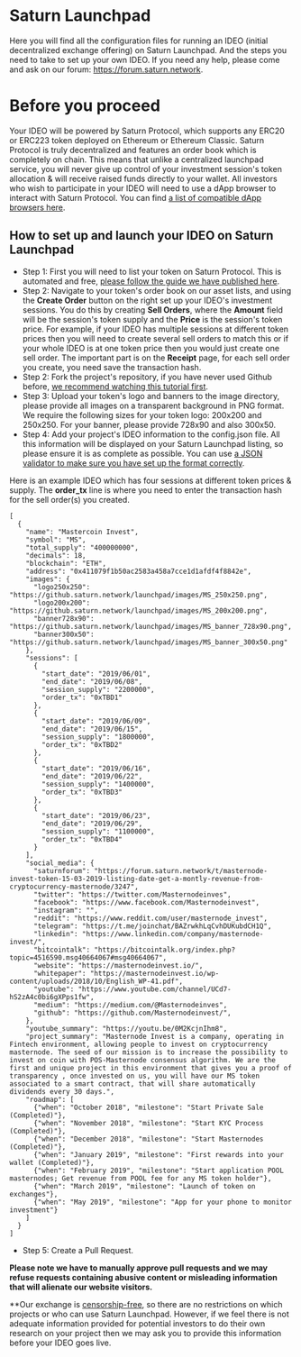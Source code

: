 # Saturn Launchpad

Here you will find all the configuration files for running an IDEO (initial decentralized exchange offering) on Saturn Launchpad. And the steps you need to take to set up your own IDEO. If you need any help, please come and ask on our forum: https://forum.saturn.network.

# Before you proceed

Your IDEO will be powered by Saturn Protocol, which supports any ERC20 or ERC223 token deployed on Ethereum or Ethereum Classic. Saturn Protocol is truly decentralized and features an order book which is completely on chain. This means that unlike a centralized launchpad service, you will never give up control of your investment session's token allocation & will receive raised funds directly to your wallet. All investors who wish to participate in your IDEO will need to use a dApp browser to interact with Saturn Protocol. You can find [a list of compatible dApp browsers here](https://forum.saturn.network/t/what-do-you-need-to-start-trading-on-saturn-network/2206).

## How to set up and launch your IDEO on Saturn Launchpad

* Step 1: First you will need to list your token on Saturn Protocol. This is automated and free, [please follow the guide we have published here](https://forum.saturn.network/t/saturn-protocol-token-self-listing-guide/2005).
* Step 2: Navigate to your token's order book on our asset lists, and using the **Create Order** button on the right set up your IDEO's investment sessions. You do this by creating **Sell Orders**, where the **Amount** field will be the session's token supply and the **Price** is the session's token price. For example, if your IDEO has multiple sessions at different token prices then you will need to create several sell orders to match this or if your whole IDEO is at one token price then you would just create one sell order. The important part is on the **Receipt** page, for each sell order you create, you need save the transaction hash.
* Step 2: Fork the project's repository, if you have never used Github before, [we recommend watching this tutorial first](https://www.youtube.com/watch?v=YTbRzhQju4c).
* Step 3: Upload your token's logo and banners to the image directory, please provide all images on a transparent background in PNG format. We require the following sizes for your token logo: 200x200 and 250x250. For your banner, please provide 728x90 and also 300x50.
* Step 4: Add your project's IDEO information to the config.json file. All this information will be displayed on your Saturn Launchpad listing, so please ensure it is as complete as possible. You can use [a JSON validator to make sure you have set up the format correctly](https://jsonlint.com/).

Here is an example IDEO which has four sessions at different token prices & supply. The **order_tx** line is where you need to enter the transaction hash for the sell order(s) you created.  

```
[
  {
    "name": "Mastercoin Invest",
    "symbol": "MS",
    "total_supply": "400000000",
    "decimals": 18,
    "blockchain": "ETH",
    "address": "0x411079f1b50ac2583a458a7cce1d1afdf4f8842e",
    "images": {
      "logo250x250": "https://github.saturn.network/launchpad/images/MS_250x250.png",
      "logo200x200": "https://github.saturn.network/launchpad/images/MS_200x200.png",
      "banner728x90": "https://github.saturn.network/launchpad/images/MS_banner_728x90.png",
      "banner300x50": "https://github.saturn.network/launchpad/images/MS_banner_300x50.png"
    },
    "sessions": [
      {
        "start_date": "2019/06/01",
        "end_date": "2019/06/08",
        "session_supply": "2200000",
        "order_tx": "0xTBD1"
      },
      {
        "start_date": "2019/06/09",
        "end_date": "2019/06/15",
        "session_supply": "1800000",
        "order_tx": "0xTBD2"
      },
      {
        "start_date": "2019/06/16",
        "end_date": "2019/06/22",
        "session_supply": "1400000",
        "order_tx": "0xTBD3"
      },
      {
        "start_date": "2019/06/23",
        "end_date": "2019/06/29",
        "session_supply": "1100000",
        "order_tx": "0xTBD4"
      }
    ],
    "social_media": {
      "saturnforum": "https://forum.saturn.network/t/masternode-invest-token-15-03-2019-listing-date-get-a-montly-revenue-from-cryptocurrency-masternode/3247",
      "twitter": "https://twitter.com/Masternodeinves",
      "facebook": "https://www.facebook.com/Masternodeinvest",
      "instagram": "",
      "reddit": "https://www.reddit.com/user/masternode_invest",
      "telegram": "https://t.me/joinchat/BAZrwkhLqCvhDUKubdCH1Q",
      "linkedin": "https://www.linkedin.com/company/masternode-invest/",
      "bitcointalk": "https://bitcointalk.org/index.php?topic=4516590.msg40664067#msg40664067",
      "website": "https://masternodeinvest.io/",
      "whitepaper": "https://masternodeinvest.io/wp-content/uploads/2018/10/English_WP-41.pdf",
      "youtube": "https://www.youtube.com/channel/UCd7-hS2zA4c0bi6gXPps1fw",
      "medium": "https://medium.com/@Masternodeinves",
      "github": "https://github.com/Masternodeinvest/",
    },
    "youtube_summary": "https://youtu.be/0M2KcjnIhm8",
    "project_summary": "Masternode Invest is a company, operating in Fintech environment, allowing people to invest on cryptocurrency masternode. The seed of our mission is to increase the possibility to invest on coin with POS-Masternode consensus algorithm. We are the first and unique project in this environment that gives you a proof of transparency , once invested on us, you will have our MS token associated to a smart contract, that will share automatically dividends every 30 days.",
    "roadmap": [
      {"when": "October 2018", "milestone": "Start Private Sale (Completed)"},
      {"when": "November 2018", "milestone": "Start KYC Process (Completed)"},
      {"when": "December 2018", "milestone": "Start Masternodes (Completed)"},
      {"when": "January 2019", "milestone": "First rewards into your wallet (Completed)"},
      {"when": "February 2019", "milestone": "Start application POOL masternodes; Get revenue from POOL fee for any MS token holder"},
      {"when": "March 2019", "milestone": "Launch of token on exchanges"},
      {"when": "May 2019", "milestone": "App for your phone to monitor investment"}
    ]
  }
]
```
* Step 5: Create a Pull Request.

**Please note we have to manually approve pull requests and we may refuse requests containing abusive content or misleading information that will alienate our website visitors.**

**Our exchange is [censorship-free](https://forum.saturn.network/t/our-philosophy/1550), so there are no restrictions on which projects or who can use Saturn Launchpad. However, if we feel there is not adequate information provided for potential investors to do their own research on your project then we may ask you to provide this information before your IDEO goes live.
